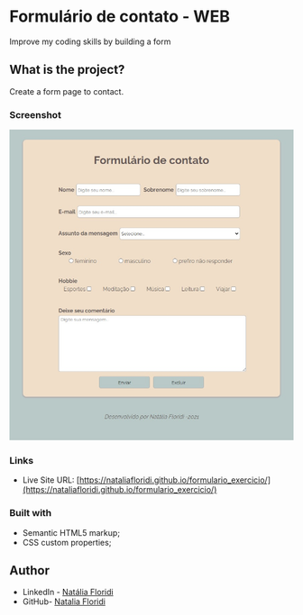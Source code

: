 # Formulário de contato - WEB

Improve my coding skills by building a form

## What is the project?

Create a form page to contact.

### Screenshot

![Screenshot Form Page](https://github.com/NataliaFloridi/formulario_exercicio/blob/master/imgs/screenshot.jpg)

### Links

- Live Site URL: [https://nataliafloridi.github.io/formulario_exercicio/](https://nataliafloridi.github.io/formulario_exercicio/)

### Built with

- Semantic HTML5 markup;
- CSS custom properties;

## Author

- LinkedIn - [Natália Floridi](https://www.linkedin.com/in/natalia-floridi/)
- GitHub- [Natalia Floridi](https://github.com/NataliaFloridi/)
